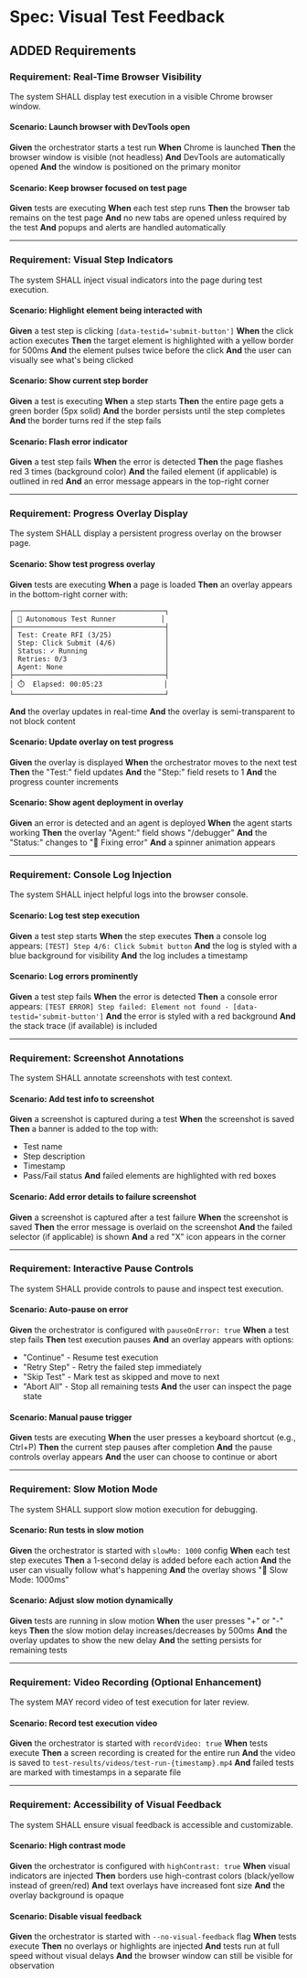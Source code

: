 # Spec: Visual Test Feedback

## ADDED Requirements

### Requirement: Real-Time Browser Visibility
The system SHALL display test execution in a visible Chrome browser window.

#### Scenario: Launch browser with DevTools open
**Given** the orchestrator starts a test run
**When** Chrome is launched
**Then** the browser window is visible (not headless)
**And** DevTools are automatically opened
**And** the window is positioned on the primary monitor

#### Scenario: Keep browser focused on test page
**Given** tests are executing
**When** each test step runs
**Then** the browser tab remains on the test page
**And** no new tabs are opened unless required by the test
**And** popups and alerts are handled automatically

---

### Requirement: Visual Step Indicators
The system SHALL inject visual indicators into the page during test execution.

#### Scenario: Highlight element being interacted with
**Given** a test step is clicking `[data-testid='submit-button']`
**When** the click action executes
**Then** the target element is highlighted with a yellow border for 500ms
**And** the element pulses twice before the click
**And** the user can visually see what's being clicked

#### Scenario: Show current step border
**Given** a test is executing
**When** a step starts
**Then** the entire page gets a green border (5px solid)
**And** the border persists until the step completes
**And** the border turns red if the step fails

#### Scenario: Flash error indicator
**Given** a test step fails
**When** the error is detected
**Then** the page flashes red 3 times (background color)
**And** the failed element (if applicable) is outlined in red
**And** an error message appears in the top-right corner

---

### Requirement: Progress Overlay Display
The system SHALL display a persistent progress overlay on the browser page.

#### Scenario: Show test progress overlay
**Given** tests are executing
**When** a page is loaded
**Then** an overlay appears in the bottom-right corner with:
  ```
  ┌─────────────────────────────────────┐
  │ 🤖 Autonomous Test Runner           │
  ├─────────────────────────────────────┤
  │ Test: Create RFI (3/25)             │
  │ Step: Click Submit (4/6)            │
  │ Status: ✓ Running                   │
  │ Retries: 0/3                        │
  │ Agent: None                         │
  ├─────────────────────────────────────┤
  │ ⏱️  Elapsed: 00:05:23               │
  └─────────────────────────────────────┘
  ```
**And** the overlay updates in real-time
**And** the overlay is semi-transparent to not block content

#### Scenario: Update overlay on test progress
**Given** the overlay is displayed
**When** the orchestrator moves to the next test
**Then** the "Test:" field updates
**And** the "Step:" field resets to 1
**And** the progress counter increments

#### Scenario: Show agent deployment in overlay
**Given** an error is detected and an agent is deployed
**When** the agent starts working
**Then** the overlay "Agent:" field shows "/debugger"
**And** the "Status:" changes to "🔧 Fixing error"
**And** a spinner animation appears

---

### Requirement: Console Log Injection
The system SHALL inject helpful logs into the browser console.

#### Scenario: Log test step execution
**Given** a test step starts
**When** the step executes
**Then** a console log appears: `[TEST] Step 4/6: Click Submit button`
**And** the log is styled with a blue background for visibility
**And** the log includes a timestamp

#### Scenario: Log errors prominently
**Given** a test step fails
**When** the error is detected
**Then** a console error appears: `[TEST ERROR] Step failed: Element not found - [data-testid='submit-button']`
**And** the error is styled with a red background
**And** the stack trace (if available) is included

---

### Requirement: Screenshot Annotations
The system SHALL annotate screenshots with test context.

#### Scenario: Add test info to screenshot
**Given** a screenshot is captured during a test
**When** the screenshot is saved
**Then** a banner is added to the top with:
  - Test name
  - Step description
  - Timestamp
  - Pass/Fail status
**And** failed elements are highlighted with red boxes

#### Scenario: Add error details to failure screenshot
**Given** a screenshot is captured after a test failure
**When** the screenshot is saved
**Then** the error message is overlaid on the screenshot
**And** the failed selector (if applicable) is shown
**And** a red "X" icon appears in the corner

---

### Requirement: Interactive Pause Controls
The system SHALL provide controls to pause and inspect test execution.

#### Scenario: Auto-pause on error
**Given** the orchestrator is configured with `pauseOnError: true`
**When** a test step fails
**Then** test execution pauses
**And** an overlay appears with options:
  - "Continue" - Resume test execution
  - "Retry Step" - Retry the failed step immediately
  - "Skip Test" - Mark test as skipped and move to next
  - "Abort All" - Stop all remaining tests
**And** the user can inspect the page state

#### Scenario: Manual pause trigger
**Given** tests are executing
**When** the user presses a keyboard shortcut (e.g., Ctrl+P)
**Then** the current step pauses after completion
**And** the pause controls overlay appears
**And** the user can choose to continue or abort

---

### Requirement: Slow Motion Mode
The system SHALL support slow motion execution for debugging.

#### Scenario: Run tests in slow motion
**Given** the orchestrator is started with `slowMo: 1000` config
**When** each test step executes
**Then** a 1-second delay is added before each action
**And** the user can visually follow what's happening
**And** the overlay shows "🐌 Slow Mode: 1000ms"

#### Scenario: Adjust slow motion dynamically
**Given** tests are running in slow motion
**When** the user presses "+" or "-" keys
**Then** the slow motion delay increases/decreases by 500ms
**And** the overlay updates to show the new delay
**And** the setting persists for remaining tests

---

### Requirement: Video Recording (Optional Enhancement)
The system MAY record video of test execution for later review.

#### Scenario: Record test execution video
**Given** the orchestrator is started with `recordVideo: true`
**When** tests execute
**Then** a screen recording is created for the entire run
**And** the video is saved to `test-results/videos/test-run-{timestamp}.mp4`
**And** failed tests are marked with timestamps in a separate file

---

### Requirement: Accessibility of Visual Feedback
The system SHALL ensure visual feedback is accessible and customizable.

#### Scenario: High contrast mode
**Given** the orchestrator is configured with `highContrast: true`
**When** visual indicators are injected
**Then** borders use high-contrast colors (black/yellow instead of green/red)
**And** text overlays have increased font size
**And** the overlay background is opaque

#### Scenario: Disable visual feedback
**Given** the orchestrator is started with `--no-visual-feedback` flag
**When** tests execute
**Then** no overlays or highlights are injected
**And** tests run at full speed without visual delays
**And** the browser window can still be visible for observation
